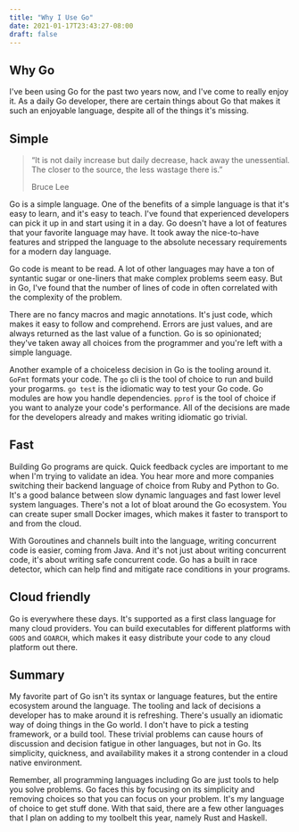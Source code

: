 ```yaml
---
title: "Why I Use Go"
date: 2021-01-17T23:43:27-08:00
draft: false
---
```


## Why Go

I've been using Go for the past two years now, and I've come to really enjoy it.
As a daily Go developer, there are certain things about Go that makes it such an
enjoyable language, despite all of the things it's missing.

## Simple

> “It is not daily increase but daily decrease, hack away the unessential. The
> closer to the source, the less wastage there is.”
>
> Bruce Lee

Go is a simple language. One of the benefits of a simple language is that it's
easy to learn, and it's easy to teach. I've found that experienced developers
can pick it up in and start using it in a day. Go doesn't have a lot of features
that your favorite language may have. It took away the nice-to-have features and
stripped the language to the absolute necessary requirements for a modern day
language.

Go code is meant to be read. A lot of other languages may have a ton of
syntantic sugar or one-liners that make complex problems seem easy. But in Go,
I've found that the number of lines of code in often correlated with the
complexity of the problem.

There are no fancy macros and magic annotations. It's just code, which makes it
easy to follow and comprehend. Errors are just values, and are always returned
as the last value of a function. Go is so opinionated; they've taken away all
choices from the programmer and you're left with a simple language.

Another example of a choiceless decision in Go is the tooling around it. `GoFmt`
formats your code. The `go` cli is the tool of choice to run and build your
progarms. `go test` is the idiomatic way to test your Go code. Go modules are
how you handle dependencies. `pprof` is the tool of choice if you want to
analyze your code's performance. All of the decisions are made for the
developers already and makes writing idiomatic go trivial.

## Fast

Building Go programs are quick. Quick feedback cycles are important to me when
I'm trying to validate an idea. You hear more and more companies switching their
backend language of choice from Ruby and Python to Go. It's a good balance
between slow dynamic languages and fast lower level system languages. There's
not a lot of bloat around the Go ecosystem. You can create super small Docker
images, which makes it faster to transport to and from the cloud.

With Goroutines and channels built into the language, writing concurrent code is
easier, coming from Java. And it's not just about writing concurrent code, it's
about writing safe concurrent code. Go has a built in race detector, which can
help find and mitigate race conditions in your programs.

## Cloud friendly

Go is everywhere these days. It's supported as a first class language for many
cloud providers. You can build executables for different platforms with `GOOS`
and `GOARCH`, which makes it easy distribute your code to any cloud platform out
there.

## Summary

My favorite part of Go isn't its syntax or language features, but the entire
ecosystem around the language. The tooling and lack of decisions a developer has
to make around it is refreshing. There's usually an idiomatic way of doing
things in the Go world. I don't have to pick a testing framework, or a build
tool. These trivial problems can cause hours of discussion and decision fatigue
in other languages, but not in Go. Its simplicity, quickness, and availability
makes it a strong contender in a cloud native environment.

Remember, all programming languages including Go are just tools to help you
solve problems. Go faces this by focusing on its simplicity and removing choices
so that you can focus on your problem. It's my language of choice to get stuff
done. With that said, there are a few other languages that I plan on adding to
my toolbelt this year, namely Rust and Haskell.

